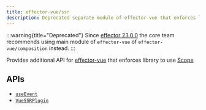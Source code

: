 ```yaml
---
title: effector-vue/ssr
description: Deprecated separate module of effector-vue that enforces library to use Scope
---
```


:::warning{title="Deprecated"}
Since [effector 23.0.0](https://changelog.effector.dev/#effector-23-0-0) the core team recommends using main module of `effector-vue` of `effector-vue/composition` instead.
:::

Provides additional API for [effector-vue](/en/api/effector-vue) that enforces library to use [Scope](/en/api/effector/scope)

## APIs

- [`useEvent`](../useEvent)
- [`VueSSRPlugin`](../VueSSRPlugin)
